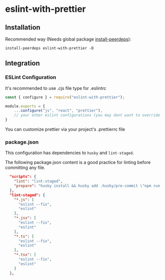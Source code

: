 # eslint-with-prettier
## Installation
Recommended way (Needs global package [install-peerdeps](https://www.npmjs.com/package/install-peerdeps)):
```shell
install-peerdeps eslint-with-prettier -D
```
## Integration
### ESLint Configuration
It's recommended to use .cjs file type for .eslintrc
```cjs
const { configure } = require("eslint-with-prettier");

module.exports = {
    ...configure("js", "react", "prettier"),
    // your other eslint configurations (you may dont want to override configured values, so you can inspect output of configure method by logging in any js file)
}
```

You can customize prettier via your project's .prettierrc file

### package.json
This configuration has dependencies to ```husky``` and ```lint-staged```.

The following package.json content is a good practice for linting before committing any file.

```json
  "scripts": {
    "lint": "lint-staged",
    "prepare": "husky install && husky add .husky/pre-commit \"npm run lint\""
  },
  "lint-staged": {
    "*.js": [
      "eslint --fix",
      "eslint"
    ],
    "*.jsx": [
      "eslint --fix",
      "eslint"
    ],
    "*.ts": [
      "eslint --fix",
      "eslint"
    ],
    "*.tsx": [
      "eslint --fix",
      "eslint"
    ]
  },
```
